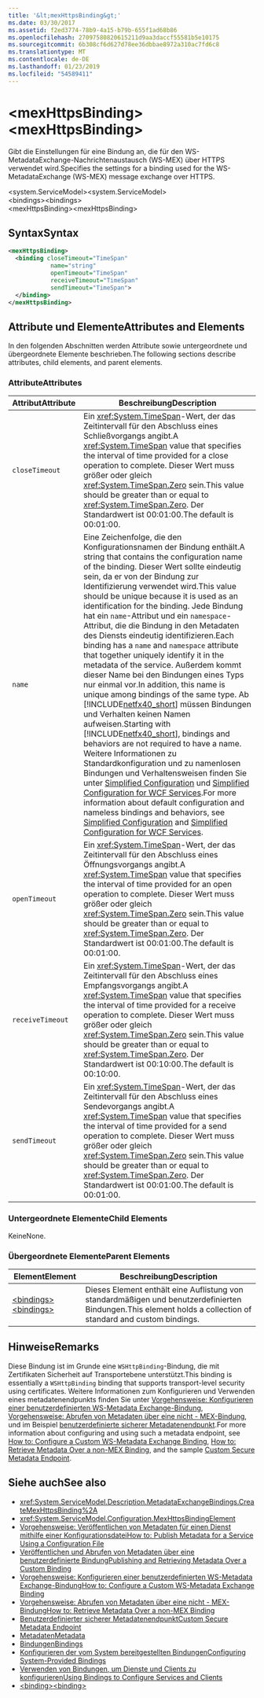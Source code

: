 ```yaml
---
title: '&lt;mexHttpsBinding&gt;'
ms.date: 03/30/2017
ms.assetid: f2ed3774-78b9-4a15-b79b-655f1ad68b86
ms.openlocfilehash: 27097580820615211d9aa3daccf55581b5e10175
ms.sourcegitcommit: 6b308cf6d627d78ee36dbbae8972a310ac7fd6c8
ms.translationtype: MT
ms.contentlocale: de-DE
ms.lasthandoff: 01/23/2019
ms.locfileid: "54589411"
---
```

# <a name="ltmexhttpsbindinggt"></a><span data-ttu-id="91ca3-102">&lt;mexHttpsBinding&gt;</span><span class="sxs-lookup"><span data-stu-id="91ca3-102">&lt;mexHttpsBinding&gt;</span></span>
<span data-ttu-id="91ca3-103">Gibt die Einstellungen für eine Bindung an, die für den WS-MetadataExchange-Nachrichtenaustausch (WS-MEX) über HTTPS verwendet wird.</span><span class="sxs-lookup"><span data-stu-id="91ca3-103">Specifies the settings for a binding used for the WS-MetadataExchange (WS-MEX) message exchange over HTTPS.</span></span>  
  
 <span data-ttu-id="91ca3-104">\<system.ServiceModel></span><span class="sxs-lookup"><span data-stu-id="91ca3-104">\<system.ServiceModel></span></span>  
<span data-ttu-id="91ca3-105">\<bindings></span><span class="sxs-lookup"><span data-stu-id="91ca3-105">\<bindings></span></span>  
<span data-ttu-id="91ca3-106">\<mexHttpsBinding></span><span class="sxs-lookup"><span data-stu-id="91ca3-106">\<mexHttpsBinding></span></span>  
  
## <a name="syntax"></a><span data-ttu-id="91ca3-107">Syntax</span><span class="sxs-lookup"><span data-stu-id="91ca3-107">Syntax</span></span>  
  
```xml  
<mexHttpsBinding>
  <binding closeTimeout="TimeSpan"
            name="string"
            openTimeout="TimeSpan"
            receiveTimeout="TimeSpan"
            sendTimeout="TimeSpan">
  </binding>
</mexHttpsBinding>
```  
  
## <a name="attributes-and-elements"></a><span data-ttu-id="91ca3-108">Attribute und Elemente</span><span class="sxs-lookup"><span data-stu-id="91ca3-108">Attributes and Elements</span></span>  
 <span data-ttu-id="91ca3-109">In den folgenden Abschnitten werden Attribute sowie untergeordnete und übergeordnete Elemente beschrieben.</span><span class="sxs-lookup"><span data-stu-id="91ca3-109">The following sections describe attributes, child elements, and parent elements.</span></span>  
  
### <a name="attributes"></a><span data-ttu-id="91ca3-110">Attribute</span><span class="sxs-lookup"><span data-stu-id="91ca3-110">Attributes</span></span>  
  
|<span data-ttu-id="91ca3-111">Attribut</span><span class="sxs-lookup"><span data-stu-id="91ca3-111">Attribute</span></span>|<span data-ttu-id="91ca3-112">Beschreibung</span><span class="sxs-lookup"><span data-stu-id="91ca3-112">Description</span></span>|  
|---------------|-----------------|  
|`closeTimeout`|<span data-ttu-id="91ca3-113">Ein <xref:System.TimeSpan>-Wert, der das Zeitintervall für den Abschluss eines Schließvorgangs angibt.</span><span class="sxs-lookup"><span data-stu-id="91ca3-113">A <xref:System.TimeSpan> value that specifies the interval of time provided for a close operation to complete.</span></span> <span data-ttu-id="91ca3-114">Dieser Wert muss größer oder gleich <xref:System.TimeSpan.Zero> sein.</span><span class="sxs-lookup"><span data-stu-id="91ca3-114">This value should be greater than or equal to <xref:System.TimeSpan.Zero>.</span></span> <span data-ttu-id="91ca3-115">Der Standardwert ist 00:01:00.</span><span class="sxs-lookup"><span data-stu-id="91ca3-115">The default is 00:01:00.</span></span>|  
|`name`|<span data-ttu-id="91ca3-116">Eine Zeichenfolge, die den Konfigurationsnamen der Bindung enthält.</span><span class="sxs-lookup"><span data-stu-id="91ca3-116">A string that contains the configuration name of the binding.</span></span> <span data-ttu-id="91ca3-117">Dieser Wert sollte eindeutig sein, da er von der Bindung zur Identifizierung verwendet wird.</span><span class="sxs-lookup"><span data-stu-id="91ca3-117">This value should be unique because it is used as an identification for the binding.</span></span> <span data-ttu-id="91ca3-118">Jede Bindung hat ein `name`-Attribut und ein `namespace`-Attribut, die die Bindung in den Metadaten des Diensts eindeutig identifizieren.</span><span class="sxs-lookup"><span data-stu-id="91ca3-118">Each binding has a `name` and `namespace` attribute that together uniquely identify it in the metadata of the service.</span></span> <span data-ttu-id="91ca3-119">Außerdem kommt dieser Name bei den Bindungen eines Typs nur einmal vor.</span><span class="sxs-lookup"><span data-stu-id="91ca3-119">In addition, this name is unique among bindings of the same type.</span></span> <span data-ttu-id="91ca3-120">Ab [!INCLUDE[netfx40_short](../../../../../includes/netfx40-short-md.md)] müssen Bindungen und Verhalten keinen Namen aufweisen.</span><span class="sxs-lookup"><span data-stu-id="91ca3-120">Starting with [!INCLUDE[netfx40_short](../../../../../includes/netfx40-short-md.md)], bindings and behaviors are not required to have a name.</span></span> <span data-ttu-id="91ca3-121">Weitere Informationen zu Standardkonfiguration und zu namenlosen Bindungen und Verhaltensweisen finden Sie unter [Simplified Configuration](../../../../../docs/framework/wcf/simplified-configuration.md) und [Simplified Configuration for WCF Services](../../../../../docs/framework/wcf/samples/simplified-configuration-for-wcf-services.md).</span><span class="sxs-lookup"><span data-stu-id="91ca3-121">For more information about default configuration and nameless bindings and behaviors, see [Simplified Configuration](../../../../../docs/framework/wcf/simplified-configuration.md) and [Simplified Configuration for WCF Services](../../../../../docs/framework/wcf/samples/simplified-configuration-for-wcf-services.md).</span></span>|  
|`openTimeout`|<span data-ttu-id="91ca3-122">Ein <xref:System.TimeSpan>-Wert, der das Zeitintervall für den Abschluss eines Öffnungsvorgangs angibt.</span><span class="sxs-lookup"><span data-stu-id="91ca3-122">A <xref:System.TimeSpan> value that specifies the interval of time provided for an open operation to complete.</span></span> <span data-ttu-id="91ca3-123">Dieser Wert muss größer oder gleich <xref:System.TimeSpan.Zero> sein.</span><span class="sxs-lookup"><span data-stu-id="91ca3-123">This value should be greater than or equal to <xref:System.TimeSpan.Zero>.</span></span> <span data-ttu-id="91ca3-124">Der Standardwert ist 00:01:00.</span><span class="sxs-lookup"><span data-stu-id="91ca3-124">The default is 00:01:00.</span></span>|  
|`receiveTimeout`|<span data-ttu-id="91ca3-125">Ein <xref:System.TimeSpan>-Wert, der das Zeitintervall für den Abschluss eines Empfangsvorgangs angibt.</span><span class="sxs-lookup"><span data-stu-id="91ca3-125">A <xref:System.TimeSpan> value that specifies the interval of time provided for a receive operation to complete.</span></span> <span data-ttu-id="91ca3-126">Dieser Wert muss größer oder gleich <xref:System.TimeSpan.Zero> sein.</span><span class="sxs-lookup"><span data-stu-id="91ca3-126">This value should be greater than or equal to <xref:System.TimeSpan.Zero>.</span></span> <span data-ttu-id="91ca3-127">Der Standardwert ist 00:10:00.</span><span class="sxs-lookup"><span data-stu-id="91ca3-127">The default is 00:10:00.</span></span>|  
|`sendTimeout`|<span data-ttu-id="91ca3-128">Ein <xref:System.TimeSpan>-Wert, der das Zeitintervall für den Abschluss eines Sendevorgangs angibt.</span><span class="sxs-lookup"><span data-stu-id="91ca3-128">A <xref:System.TimeSpan> value that specifies the interval of time provided for a send operation to complete.</span></span> <span data-ttu-id="91ca3-129">Dieser Wert muss größer oder gleich <xref:System.TimeSpan.Zero> sein.</span><span class="sxs-lookup"><span data-stu-id="91ca3-129">This value should be greater than or equal to <xref:System.TimeSpan.Zero>.</span></span> <span data-ttu-id="91ca3-130">Der Standardwert ist 00:01:00.</span><span class="sxs-lookup"><span data-stu-id="91ca3-130">The default is 00:01:00.</span></span>|  
  
### <a name="child-elements"></a><span data-ttu-id="91ca3-131">Untergeordnete Elemente</span><span class="sxs-lookup"><span data-stu-id="91ca3-131">Child Elements</span></span>  
 <span data-ttu-id="91ca3-132">Keine</span><span class="sxs-lookup"><span data-stu-id="91ca3-132">None.</span></span>  
  
### <a name="parent-elements"></a><span data-ttu-id="91ca3-133">Übergeordnete Elemente</span><span class="sxs-lookup"><span data-stu-id="91ca3-133">Parent Elements</span></span>  
  
|<span data-ttu-id="91ca3-134">Element</span><span class="sxs-lookup"><span data-stu-id="91ca3-134">Element</span></span>|<span data-ttu-id="91ca3-135">Beschreibung</span><span class="sxs-lookup"><span data-stu-id="91ca3-135">Description</span></span>|  
|-------------|-----------------|  
|[<span data-ttu-id="91ca3-136">\<bindings></span><span class="sxs-lookup"><span data-stu-id="91ca3-136">\<bindings></span></span>](../../../../../docs/framework/configure-apps/file-schema/wcf/bindings.md)|<span data-ttu-id="91ca3-137">Dieses Element enthält eine Auflistung von standardmäßigen und benutzerdefinierten Bindungen.</span><span class="sxs-lookup"><span data-stu-id="91ca3-137">This element holds a collection of standard and custom bindings.</span></span>|  
  
## <a name="remarks"></a><span data-ttu-id="91ca3-138">Hinweise</span><span class="sxs-lookup"><span data-stu-id="91ca3-138">Remarks</span></span>  
 <span data-ttu-id="91ca3-139">Diese Bindung ist im Grunde eine `WSHttpBinding`-Bindung, die mit Zertifikaten Sicherheit auf Transportebene unterstützt.</span><span class="sxs-lookup"><span data-stu-id="91ca3-139">This binding is essentially a `WSHttpBinding` binding that supports transport-level security using certificates.</span></span> <span data-ttu-id="91ca3-140">Weitere Informationen zum Konfigurieren und Verwenden eines metadatenendpunkts finden Sie unter [Vorgehensweise: Konfigurieren einer benutzerdefinierten WS-Metadata Exchange-Bindung](../../../../../docs/framework/wcf/extending/how-to-configure-a-custom-ws-metadata-exchange-binding.md), [Vorgehensweise: Abrufen von Metadaten über eine nicht - MEX-Bindung](../../../../../docs/framework/wcf/extending/how-to-retrieve-metadata-over-a-non-mex-binding.md), und im Beispiel [benutzerdefinierte sicherer Metadatenendpunkt](../../../../../docs/framework/wcf/samples/custom-secure-metadata-endpoint.md).</span><span class="sxs-lookup"><span data-stu-id="91ca3-140">For more information about configuring and using such a metadata endpoint, see [How to: Configure a Custom WS-Metadata Exchange Binding](../../../../../docs/framework/wcf/extending/how-to-configure-a-custom-ws-metadata-exchange-binding.md), [How to: Retrieve Metadata Over a non-MEX Binding](../../../../../docs/framework/wcf/extending/how-to-retrieve-metadata-over-a-non-mex-binding.md), and the sample [Custom Secure Metadata Endpoint](../../../../../docs/framework/wcf/samples/custom-secure-metadata-endpoint.md).</span></span>  
  
## <a name="see-also"></a><span data-ttu-id="91ca3-141">Siehe auch</span><span class="sxs-lookup"><span data-stu-id="91ca3-141">See also</span></span>
- <xref:System.ServiceModel.Description.MetadataExchangeBindings.CreateMexHttpsBinding%2A>
- <xref:System.ServiceModel.Configuration.MexHttpsBindingElement>
- [<span data-ttu-id="91ca3-142">Vorgehensweise: Veröffentlichen von Metadaten für einen Dienst mithilfe einer Konfigurationsdatei</span><span class="sxs-lookup"><span data-stu-id="91ca3-142">How to: Publish Metadata for a Service Using a Configuration File</span></span>](../../../../../docs/framework/wcf/feature-details/how-to-publish-metadata-for-a-service-using-a-configuration-file.md)
- [<span data-ttu-id="91ca3-143">Veröffentlichen und Abrufen von Metadaten über eine benutzerdefinierte Bindung</span><span class="sxs-lookup"><span data-stu-id="91ca3-143">Publishing and Retrieving Metadata Over a Custom Binding</span></span>](../../../../../docs/framework/wcf/extending/publishing-and-retrieving-metadata-over-a-custom-binding.md)
- [<span data-ttu-id="91ca3-144">Vorgehensweise: Konfigurieren einer benutzerdefinierten WS-Metadata Exchange-Bindung</span><span class="sxs-lookup"><span data-stu-id="91ca3-144">How to: Configure a Custom WS-Metadata Exchange Binding</span></span>](../../../../../docs/framework/wcf/extending/how-to-configure-a-custom-ws-metadata-exchange-binding.md)
- [<span data-ttu-id="91ca3-145">Vorgehensweise: Abrufen von Metadaten über eine nicht - MEX-Bindung</span><span class="sxs-lookup"><span data-stu-id="91ca3-145">How to: Retrieve Metadata Over a non-MEX Binding</span></span>](../../../../../docs/framework/wcf/extending/how-to-retrieve-metadata-over-a-non-mex-binding.md)
- [<span data-ttu-id="91ca3-146">Benutzerdefinierter sicherer Metadatenendpunkt</span><span class="sxs-lookup"><span data-stu-id="91ca3-146">Custom Secure Metadata Endpoint</span></span>](../../../../../docs/framework/wcf/samples/custom-secure-metadata-endpoint.md)
- [<span data-ttu-id="91ca3-147">Metadaten</span><span class="sxs-lookup"><span data-stu-id="91ca3-147">Metadata</span></span>](../../../../../docs/framework/wcf/feature-details/metadata.md)
- [<span data-ttu-id="91ca3-148">Bindungen</span><span class="sxs-lookup"><span data-stu-id="91ca3-148">Bindings</span></span>](../../../../../docs/framework/wcf/bindings.md)
- [<span data-ttu-id="91ca3-149">Konfigurieren der vom System bereitgestellten Bindungen</span><span class="sxs-lookup"><span data-stu-id="91ca3-149">Configuring System-Provided Bindings</span></span>](../../../../../docs/framework/wcf/feature-details/configuring-system-provided-bindings.md)
- [<span data-ttu-id="91ca3-150">Verwenden von Bindungen, um Dienste und Clients zu konfigurieren</span><span class="sxs-lookup"><span data-stu-id="91ca3-150">Using Bindings to Configure Services and Clients</span></span>](../../../../../docs/framework/wcf/using-bindings-to-configure-services-and-clients.md)
- [<span data-ttu-id="91ca3-151">\<binding></span><span class="sxs-lookup"><span data-stu-id="91ca3-151">\<binding></span></span>](../../../../../docs/framework/misc/binding.md)
